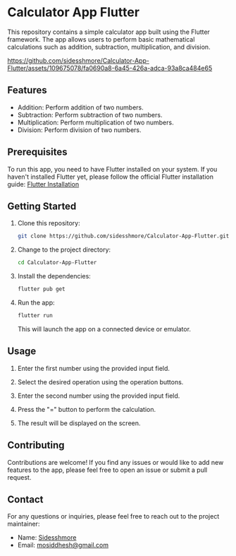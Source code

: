 # Calculator App Flutter

This repository contains a simple calculator app built using the Flutter framework. The app allows users to perform basic mathematical calculations such as addition, subtraction, multiplication, and division.



https://github.com/sidesshmore/Calculator-App-Flutter/assets/109675078/fa0690a8-6a45-426a-adca-93a8ca484e65



## Features

- Addition: Perform addition of two numbers.
- Subtraction: Perform subtraction of two numbers.
- Multiplication: Perform multiplication of two numbers.
- Division: Perform division of two numbers.

## Prerequisites

To run this app, you need to have Flutter installed on your system. If you haven't installed Flutter yet, please follow the official Flutter installation guide: [Flutter Installation](https://flutter.dev/docs/get-started/install)

## Getting Started

1. Clone this repository:

   ```bash
   git clone https://github.com/sidesshmore/Calculator-App-Flutter.git
   ```

2. Change to the project directory:

   ```bash
   cd Calculator-App-Flutter
   ```

3. Install the dependencies:

   ```bash
   flutter pub get
   ```

4. Run the app:

   ```bash
   flutter run
   ```

   This will launch the app on a connected device or emulator.

## Usage

1. Enter the first number using the provided input field.

2. Select the desired operation using the operation buttons.

3. Enter the second number using the provided input field.

4. Press the "=" button to perform the calculation.

5. The result will be displayed on the screen.

## Contributing

Contributions are welcome! If you find any issues or would like to add new features to the app, please feel free to open an issue or submit a pull request.

## Contact

For any questions or inquiries, please feel free to reach out to the project maintainer:

- Name: [Sidesshmore](https://github.com/sidesshmore)
- Email: [mosiddhesh@gmail.com](mailto:mosiddhesh@gmail.com)









